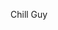 Chill Guy

<!---
qmg-abadoaia/qmg-abadoaia is a ✨ special ✨ repository because its `README.md` (this file) appears on your GitHub profile.
You can click the Preview link to take a look at your changes.
--->
